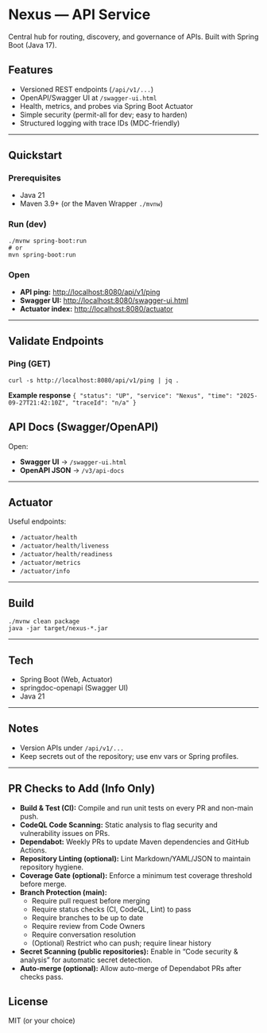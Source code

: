 # Nexus — API Service

Central hub for routing, discovery, and governance of APIs. Built with Spring Boot
(Java 17).

## Features

- Versioned REST endpoints (`/api/v1/...`)
- OpenAPI/Swagger UI at `/swagger-ui.html`
- Health, metrics, and probes via Spring Boot Actuator
- Simple security (permit-all for dev; easy to harden)
- Structured logging with trace IDs (MDC-friendly)

---

## Quickstart

### Prerequisites

- Java 21
- Maven 3.9+ (or the Maven Wrapper `./mvnw`)

### Run (dev)

    ./mvnw spring-boot:run
    # or
    mvn spring-boot:run

### Open

- **API ping:** <http://localhost:8080/api/v1/ping>
- **Swagger UI:** <http://localhost:8080/swagger-ui.html>
- **Actuator index:** <http://localhost:8080/actuator>

---

## Validate Endpoints

### Ping (GET)

    curl -s http://localhost:8080/api/v1/ping | jq .

**Example response**
`{
"status": "UP",
"service": "Nexus",
"time": "2025-09-27T21:42:10Z",
"traceId": "n/a"
}`

## API Docs (Swagger/OpenAPI)

Open:

- **Swagger UI** → `/swagger-ui.html`
- **OpenAPI JSON** → `/v3/api-docs`

---

## Actuator

Useful endpoints:

- `/actuator/health`
- `/actuator/health/liveness`
- `/actuator/health/readiness`
- `/actuator/metrics`
- `/actuator/info`

---

## Build

    ./mvnw clean package
    java -jar target/nexus-*.jar

---

## Tech

- Spring Boot (Web, Actuator)
- springdoc-openapi (Swagger UI)
- Java 21

---

## Notes

- Version APIs under `/api/v1/...`
- Keep secrets out of the repository; use env vars or Spring profiles.

---

## PR Checks to Add (Info Only)

- **Build & Test (CI):** Compile and run unit tests on every PR and non-main
  push.
- **CodeQL Code Scanning:** Static analysis to flag security and vulnerability
  issues on PRs.
- **Dependabot:** Weekly PRs to update Maven dependencies and GitHub Actions.
- **Repository Linting (optional):** Lint Markdown/YAML/JSON to maintain
  repository hygiene.
- **Coverage Gate (optional):** Enforce a minimum test coverage threshold
  before merge.
- **Branch Protection (main):**
  - Require pull request before merging
  - Require status checks (CI, CodeQL, Lint) to pass
  - Require branches to be up to date
  - Require review from Code Owners
  - Require conversation resolution
  - (Optional) Restrict who can push; require linear history
- **Secret Scanning (public repositories):** Enable in “Code security & analysis”
  for automatic secret detection.
- **Auto-merge (optional):** Allow auto-merge of Dependabot PRs after checks
  pass.

## License

MIT (or your choice)
